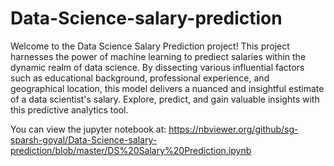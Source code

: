 # Data-Science-salary-prediction
Welcome to the Data Science Salary Prediction project! This project harnesses the power of machine learning to prediect salaries within the dynamic realm of data science. By dissecting various influential factors such as educational background, professional experience, and geographical location, this model delivers a nuanced and insightful estimate of a data scientist's salary. Explore, predict, and gain valuable insights with this predictive analytics tool.

You can view the jupyter notebook at: https://nbviewer.org/github/sg-sparsh-goyal/Data-Science-salary-prediction/blob/master/DS%20Salary%20Prediction.ipynb
